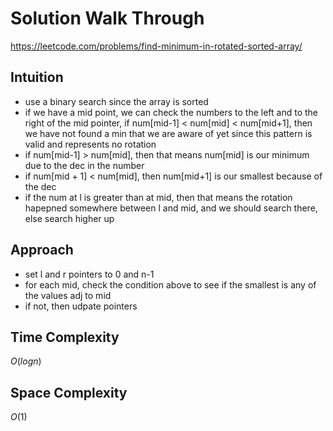 # Solution Walk Through
https://leetcode.com/problems/find-minimum-in-rotated-sorted-array/

## Intuition
- use a binary search since the array is sorted
- if we have a mid point, we can check the numbers to the left and to the right of the mid pointer, if num[mid-1] < num[mid] < num[mid+1], then we have not found a min that we are aware of yet since this pattern is valid and represents no rotation
- if num[mid-1] > num[mid], then that means num[mid] is our minimum due to the dec in the number
- if num[mid + 1] < num[mid], then num[mid+1] is our smallest because of the dec
- if the num at l is greater than at mid, then that means the rotation hapepned somewhere between l and mid, and we should search there, else search higher up

## Approach
- set l and r pointers to 0 and n-1
- for each mid, check the condition above to see if the smallest is any of the values adj to mid
- if not, then udpate pointers

## Time Complexity
$O(logn)$

## Space Complexity
$O(1)$



